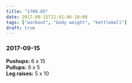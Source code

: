 ```yaml
---
title: "1709.05"
date: 2017-09-15T12:41:46-10:00
tags: ["workout", "body weight", "kettlebell"]
draft: true
---
```


### 2017-09-15

**Pushups:** 6 x 15  
**Pullups:** 6 x 5  
**Leg raises:** 5 x 10
